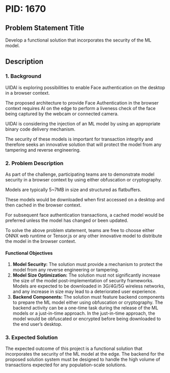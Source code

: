 # PID: 1670

## Problem Statement Title
Develop a functional solution that incorporates the security of the ML model.

## Description

### 1. Background
UIDAI is exploring possibilities to enable Face authentication on the desktop in a browser context.

The proposed architecture to provide Face Authentication in the browser context requires AI on the edge to perform a liveness check of the face being captured by the webcam or connected camera.

UIDAI is considering the injection of an ML model by using an appropriate binary code delivery mechanism. 

The security of these models is important for transaction integrity and therefore seeks an innovative solution that will protect the model from any tampering and reverse engineering.

### 2. Problem Description
As part of the challenge, participating teams are to demonstrate model security in a browser context by using either obfuscation or cryptography. 

Models are typically 5~7MB in size and structured as flatbuffers. 

These models would be downloaded when first accessed on a desktop and then cached in the browser context. 

For subsequent face authentication transactions, a cached model would be preferred unless the model has changed or been updated.

To solve the above problem statement, teams are free to choose either ONNX web runtime or Tensor.js or any other innovative model to distribute the model in the browser context.

#### Functional Objectives
1. **Model Security:** The solution must provide a mechanism to protect the model from any reverse engineering or tampering.
2. **Model Size Optimization:** The solution must not significantly increase the size of the model post-implementation of security frameworks. Models are expected to be downloaded in 3G/4G/5G wireless networks, and any increase in size may lead to a deteriorated user experience.
3. **Backend Components:** The solution must feature backend components to prepare the ML model either using obfuscation or cryptography. The backend activity can be a one-time task during the release of the ML models or a just-in-time approach. In the just-in-time approach, the model would be obfuscated or encrypted before being downloaded to the end user’s desktop.

### 3. Expected Solution
The expected outcome of this project is a functional solution that incorporates the security of the ML model at the edge. The backend for the proposed solution system must be designed to handle the high volume of transactions expected for any population-scale solutions.


